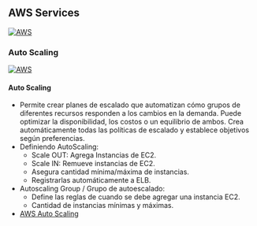 ## AWS Services
[![AWS](https://img.shields.io/badge/AWS_Services-ff9900?style=for-the-badge&logo=amazon&logoColor=white&labelColor=101010)](https://github.com/Alberto-mt/AWS/blob/main/AWS%20Services/AWS_Services.md)

### Auto Scaling
  [![AWS](https://img.shields.io/badge/Auto_Scaling-447ac0?style=for-the-badge&logo=amazon&logoColor=white&labelColor=101010)](https://github.com/Alberto-mt/AWS/blob/main/AWS%20Services/Categorias/Auto_Scaling.md)

#### Auto Scaling
- Permite crear planes de escalado que automatizan cómo grupos de diferentes recursos
responden a los cambios en la demanda. Puede optimizar la disponibilidad, los costos o un equilibrio de ambos.
Crea automáticamente todas las políticas de escalado y establece objetivos según preferencias.
- Definiendo AutoScaling:
	- Scale OUT: Agrega Instancias de EC2.
	- Scale IN: Remueve instancias de EC2.
	- Asegura cantidad mínima/máxima de instancias.
	- Registrarlas automáticamente a ELB.
- Autoscaling Group / Grupo de autoescalado:
	- Define las reglas de cuando se debe agregar una instancia EC2.
	- Cantidad de instancias mínimas y máximas.
- [AWS Auto Scaling](https://aws.amazon.com/es/autoscaling/)
